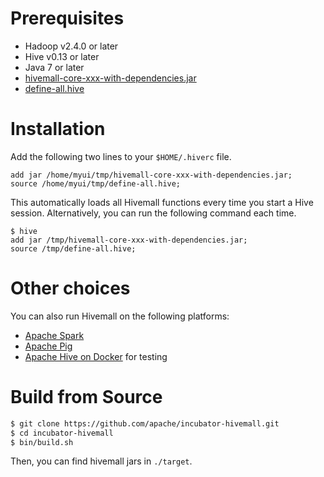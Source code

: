 <!--
  Licensed to the Apache Software Foundation (ASF) under one
  or more contributor license agreements.  See the NOTICE file
  distributed with this work for additional information
  regarding copyright ownership.  The ASF licenses this file
  to you under the Apache License, Version 2.0 (the
  "License"); you may not use this file except in compliance
  with the License.  You may obtain a copy of the License at

    http://www.apache.org/licenses/LICENSE-2.0

  Unless required by applicable law or agreed to in writing,
  software distributed under the License is distributed on an
  "AS IS" BASIS, WITHOUT WARRANTIES OR CONDITIONS OF ANY
  KIND, either express or implied.  See the License for the
  specific language governing permissions and limitations
  under the License.
-->
        
Prerequisites
============

* Hadoop v2.4.0 or later
* Hive v0.13 or later
* Java 7 or later
* [hivemall-core-xxx-with-dependencies.jar](https://github.com/myui/hivemall/releases)
* [define-all.hive](https://github.com/myui/hivemall/releases)

Installation
============

Add the following two lines to your `$HOME/.hiverc` file.

```
add jar /home/myui/tmp/hivemall-core-xxx-with-dependencies.jar;
source /home/myui/tmp/define-all.hive;
```

This automatically loads all Hivemall functions every time you start a Hive session. Alternatively, you can run the following command each time.

```
$ hive
add jar /tmp/hivemall-core-xxx-with-dependencies.jar;
source /tmp/define-all.hive;
```


Other choices
=============

You can also run Hivemall on the following platforms:

* [Apache Spark](../spark/getting_started/installation.md)
* [Apache Pig](https://github.com/daijyc/hivemall/wiki/PigHome)
* [Apache Hive on Docker](../docker/getting_started.md) for testing


Build from Source
==================

```sh
$ git clone https://github.com/apache/incubator-hivemall.git
$ cd incubator-hivemall
$ bin/build.sh
```

Then, you can find hivemall jars in `./target`.
